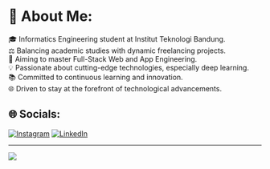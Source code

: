 # 💫 About Me:
🎓 Informatics Engineering student at Institut Teknologi Bandung.<br>⚖️ Balancing academic studies with dynamic freelancing projects.<br>🚀 Aiming to master Full-Stack Web and App Engineering.<br>💡 Passionate about cutting-edge technologies, especially deep learning.<br>📚 Committed to continuous learning and innovation.<br>🌐 Driven to stay at the forefront of technological advancements.


## 🌐 Socials:
[![Instagram](https://img.shields.io/badge/Instagram-%23E4405F.svg?logo=Instagram&logoColor=white)](https://instagram.com/andfarhandyt) [![LinkedIn](https://img.shields.io/badge/LinkedIn-%230077B5.svg?logo=linkedin&logoColor=white)](https://www.linkedin.com/in/andi-farhan-hidayat/) 

---
[![](https://visitcount.itsvg.in/api?id=andi-frame&icon=0&color=1)](https://visitcount.itsvg.in)

<!-- Proudly created with GPRM ( https://gprm.itsvg.in ) -->

